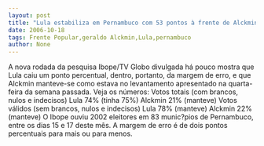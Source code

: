 ```yaml
---
layout: post
title: "Lula estabiliza em Pernambuco com 53 pontos à frente de Alckmin"
date: 2006-10-18
tags: Frente Popular,geraldo Alckmin,Lula,pernambuco
author: None
---
```

A nova rodada da pesquisa Ibope/TV Globo divulgada há pouco mostra que Lula caiu um ponto percentual, dentro, portanto, da margem de erro, e que Alckmin manteve-se como estava no levantamento apresentado na quarta-feira da semana passada. Veja os números:
Votos totais (com brancos, nulos e indecisos)
Lula 74% (tinha 75%)
Alckmin 21% (manteve)
Votos válidos (sem brancos, nulos e indecisos)
Lula 78% (manteve)
Alckmin 22% (manteve)
O Ibope ouviu 2002 eleitores em 83 munic?pios de Pernambuco,
 entre os dias 15 e 17 deste mês.
A margem de erro é de dois pontos percentuais para mais ou para menos. 